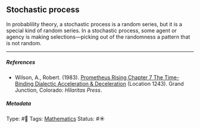 ## Stochastic process

In probablility theory, a stochastic process is a random series, but it is a special kind of random series. In a stochastic process, some agent or agency is making selections—picking out of the randomness a pattern that is not random.

---

##### References

* Wilson, A., Robert. (1983). [Prometheus Rising Chapter 7 The Time-Binding Dialectic Acceleration & Deceleration](Prometheus%20Rising%20Chapter%207%20The%20Time-Binding%20Dialectic%20Acceleration%20&%20Deceleration.md) (Location 1243). Grand Junction, Colorado: *Hilaritas Press*.

##### Metadata

Type: #🔴 
Tags: [Mathematics]()
Status: #☀️ 
